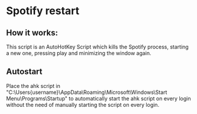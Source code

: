 # Spotify restart
## How it works:
This script is an AutoHotKey Script which kills the Spotify process, starting a new one, pressing play and minimizing the window again.

## Autostart
Place the ahk script in "C:\Users\{username}\AppData\Roaming\Microsoft\Windows\Start Menu\Programs\Startup" to automatically start the ahk script on every login without the need of manually starting the script on every login.
